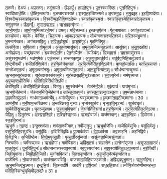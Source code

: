 

  
त॒तम्मे॑। मे॒अपः॑। अप॒स्तत्। तदु॑तायते। ऊँ॒इत्यूँ॑। ता॒य॒ते॒पुनः॑। पुन॒स्स्वादि॑ष्ठा। पुन॒रिति॒पुनः॑। स्वादि॑ष्ठाधी॒तिः। धी॒तिरु॒चथा॑य। उ॒चथा॑यशस्यते। श॒स्य॒त॒इति॑शस्यते॥ अ॒यंस॑मु॒द्रः। स॒मु॒द्रइ॒ह। इ॒हवि॒श्वदे॑व्यः। वि॒श्वदे॑व्य॒स्स्वाहा॑कृतस्य। वि॒श्वदे॑व्य॒इति॑वि॒श्वऽदे॑व्यः। स्वाहा॑कृतस्य॒सं। स्वाहा॑कृत॒स्येति॒स्वाहा॑ऽकृतस्य। समु॑तृप्णत। ऊँ॒इत्यूँ॑। तृ॒प्ण॒त॒ऋ॒भ॒वः॒। ऋ॒भ॒व॒इत्यृ॑भवः॥  
आ॒भो॒गयं॒प्र। आ॒भो॒गय॒मित्या॑ऽभो॒गयं॑। प्रयत्। यदि॒च्छन्तः॑। इ॒च्छन्त॒ऐत॑न। ऐत॒नापा॑काः। अपा॑काः॒प्राञ्चः॑। प्राञ्चो॒मम॑। मम॒के। केचि॑त्। चि॒दा॒पयः॑। आ॒पय॒इत्या॒पयः॑॥ सौध॑न्वनासश्चरि॒तस्य॑। च॒रि॒तस्य॑भू॒मना॑। भू॒मनाग॑च्छत। अग॑च्छसवि॒तुः। स॒वि॒तुर्दा॒शुषः॑। दा॒शुषो॑गृ॒हं। गृ॒हमिति॑गृ॒हं॥  
तत्स॑वि॒ता। स॒वि॒तावः॑। वो॒मृ॒त॒त्वं। अ॒मृ॒त॒त्वमासु॑वत्। अ॒मृ॒त॒त्वमित्य॑मृ॒त॒ऽत्वं। आसु॑वत्। अ॒सु॒व॒दहो॑ह्यं। अगो॑ह्यं॒यत्। यच्छ्र॑व॒यन्तः॑। श्र॒वय॑न्त॒ऐत॑न। ऐत॒नेत्यैत॑न॥ त्यञ्चि॑त्। चि॒च्च॒म॒सं। च॒म॒समसु॑रस्य। असु॑रस्य॒भक्ष॑णं। भक्ष॑ण॒मेकं॑। एकं॒सन्तं॑। सन्त॑मकृणुत। अ॒कृ॒णु॒ता॒चतु॑र्वयं। चतु॑र्वय॒मिति॒चतुः॑ऽवयं॥  
वि॒ष्ट्वीशमी॑। शमी॑तरिणि॒त्वेन॑। त॒र॒णि॒त्वेन॑वा॒घतः॑। त॒र॒णि॒त्वेनेति॑त॒र॒णि॒ऽत्वेन॑। वा॒घतो॒मर्ता॑सः। मर्ता॑स॒स्सन्तः॑। सन्तो॑अमृत॒त्वं। अ॒मृ॒त॒त्वमा॑नशुः। अ॒मृ॒त॒त्वमित्य॑मृ॒त॒ऽत्वं। आ॒न॒शु॒रित्या॑न॒शुः॥ सौध॑न्वानाॠ॒भवः॑। ऋ॒भस॒स्सूर॑चक्षसः। सूर॑चक्षसस्संवत्स॒रे। सूर॑चक्षस॒इति॒सूर॑ऽचक्षसः। सं॒व॒त्स॒रेसं। सम॑पृच्यन्त। अ॒पृ॒च्य॒न्त॒धी॒तिभिः॑। धी॒तिभि॒रिति॑धी॒तिऽभिः॑॥  
क्षेत्र॑मिव॒वि। क्षेत्र॑मि॒वेति॒क्षेत्रं॑ऽइव। विम॑मुः। म॒मु॒स्तेज॑नेन। तेज॑नेनँ॒एकं॑। एकं॒पात्रं॑। पात्र॑मृ॒भवः॑। ऋ॒भवो॒जेह॑मानं। जेह॑मान॒मिति॒जेह॑मानं॥ उप॑स्तुताउप॒मं। उप॑स्तुता॒इत्युप॑ऽस्तुताः। उ॒प॒मन्नाध॑मानाः। उ॒प॒ममित्यु॑प॒ऽमं। नाध॑माना॒अम॑र्त्येषु। अम॑र्त्येषु॒श्रवः॑। श्रव॑इ॒च्छमा॑नाः॥ इ॒च्छमा॑ना॒इती॒च्छमा॑नाः॥ 30 ॥  
आम॑नी॒षां। म॒नी॒षाम॒न्तरिक्षस्य। अ॒न्तरि॑क्षस्य॒ नृभ्यः॑। नृभ्य॑स्स्रु॒चेव॑। नृभ्य॒इति॒नृऽभ्यः॑। स्रु॒चेव॑घृ॒तं। स्रु॒चेवेति॑स्रु॒चाऽइ॑व। घृ॒तञ्जु॑हवाम। जु॒ह॒वा॒म॒वि॒द्मना॑। वि॒द्मनेति॑वि॒द्मना॑॥ त॒र॒णि॒त्वाये। त॒र॒णि॒त्वेति॑त॒र॒णि॒ऽत्वा। येपि॒तुः। पि॒तुर॑स्य। अ॒स्य॒स॒श्चि॒रे। स॒श्चि॒रेऋ॒भवः॑। ऋ॒भवो॒वाजं॑। वाज॑मरुहन्। अ॒रु॒ह॒न्दि॒वः। दि॒वोरजः॑। रज॒इति॒रजः॑॥  
ऋ॒भुर्नः॑। न॒इन्द्रः॑। इन्द्र॒श्शव॑सा। शव॑सा॒नवी॑यान्। नवी॑या्नृ॒भुः। ऋ॒भुर्वाजे॑भिः। वाजे॑भि॒र्वसु॑भिः। वसु॑भि॒र्वसुः॑। वसु॑भि॒रिति॒वसु॑ऽभिः। वसु॑र्द॒दिः। द॒दिरिति॑द॒दिः॥ यु॒ष्माकं॑देवाः। दे॒वा॒अव॑सा। अव॒साह॑नि। अह॑निप्रि॒ये। प्रि॒ये३॒॑भि। अ॒भिति॑ष्ठेम। ति॒ष्ठे॒म॒पृ॒त्सु॒तीः। पृ॒त्सु॒तीरसु॑न्वतां। असु॑न्वता॒मित्यसु॑न्वतां॥  
निश्चर्म॑णः। चर्म॑णऋभवः। ऋ॒भ॒वो॒गां। गाम॑पिंशत। अ॒पिं॒श॒त॒सं। संव॒त्सेन॑। व॒त्सेना॑सृजत। अ॒सृ॒ज॒ता॒मा॒तरं॑। मा॒तरं॒पुनः॑। पुन॒रिति॒पुनः॑॥ सौध॑न्वनासस्स्वप॒स्यया॑। स्व॒प॒स्यया॑नरः। स्व॒प॒स्ययेति॑सु॒ऽअ॒प॒स्यया॑। न॒रो॒जिव्री॑। जिव्री॒युवा॑ना। जिव्री॒इति॒जिव्री॑। युवा॑नापि॒तरा॑। पि॒तरा॑कृणॊतन। अ॒कृ॒णॊ॒त॒नेत्य॑कृणोतन॥  
वाजे॑भिर्नः। नो॒वाज॑सातौ। वाज॑सातावविढ्ढि। वाज॑साता॒विति॒वाज॑ऽसातौ। अ॒वि॒ढ्ढ्यृ॒भु॒मान्। ऋ॒भु॒माँइ॑न्द्र। ऋ॒भु॒मानित्यृ॑भु॒ऽमान्। इ॒न्द्र॒चि॒त्रं। चि॒त्रमाद॑र्षि। आद॑र्षि। द॒र्षि॒राधः॑। राध॒इति॒राधः॑॥ त्नो॑मि॒त्रोवरु॑णॊमामहन्ता॒ मदि॑ति॒स्सिन्धुः॑पृथि॒वीउ॒तद्यौः॥ 31 ॥  
